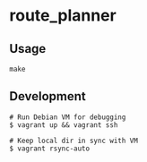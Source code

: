 # route_planner

## Usage

```
make
```

## Development

```
# Run Debian VM for debugging
$ vagrant up && vagrant ssh

# Keep local dir in sync with VM
$ vagrant rsync-auto
```
